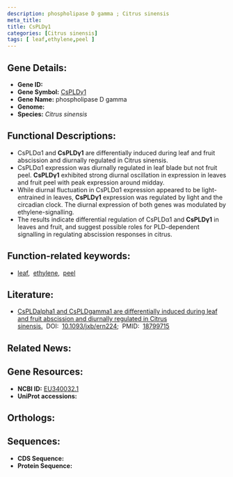 ```yaml
---
description: phospholipase D gamma ; Citrus sinensis
meta_title:
title: CsPLDγ1
categories: [Citrus sinensis]
tags: [ leaf,ethylene,peel ]
---
```


## Gene Details:
- **Gene ID:** []()
- **Gene Symbol:** <u>CsPLDγ1</u>
- **Gene Name:** phospholipase D gamma
- **Genome:** []()
- **Species:** *Citrus sinensis*

## Functional Descriptions:
   - CsPLDα1 and **CsPLDγ1** are differentially induced during leaf and fruit abscission and diurnally regulated in Citrus sinensis.
   - CsPLDα1 expression was diurnally regulated in leaf blade but not fruit peel. **CsPLDγ1** exhibited strong diurnal oscillation in expression in leaves and fruit peel with peak expression around midday.
   - While diurnal fluctuation in CsPLDα1 expression appeared to be light-entrained in leaves, **CsPLDγ1** expression was regulated by light and the circadian clock. The diurnal expression of both genes was modulated by ethylene-signalling.
   - The results indicate differential regulation of CsPLDα1 and **CsPLDγ1** in leaves and fruit, and suggest possible roles for PLD-dependent signalling in regulating abscission responses in citrus.

## Function-related keywords:
   - [leaf](/tags/leaf/),&nbsp;&nbsp;[ethylene](/tags/ethylene/),&nbsp;&nbsp;[peel](/tags/peel/)

## Literature:
   - [CsPLDalpha1 and CsPLDgamma1 are differentially induced during leaf and fruit abscission and diurnally regulated in Citrus sinensis.](https://doi.org/10.1093/jxb/ern224)&nbsp;&nbsp;DOI:&nbsp;&nbsp;[10.1093/jxb/ern224](https://doi.org/10.1093/jxb/ern224);&nbsp;&nbsp;PMID:&nbsp;&nbsp;[18799715](https://pubmed.ncbi.nlm.nih.gov/18799715/)

## Related News:

## Gene Resources:
- **NCBI ID:**  [EU340032.1](https://www.ncbi.nlm.nih.gov/gene/?term=EU340032.1)
- **UniProt accessions:**  [](https://www.uniprot.org/uniprotkb//entry)

## Orthologs:

## Sequences:
- **CDS Sequence:**
- **Protein Sequence:**
